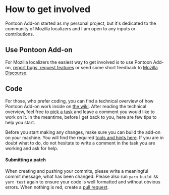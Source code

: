 # How to get involved

Pontoon Add-on started as my personal project, but it's dedicated to the community of Mozilla localizers and I am open to any inputs or contributions.

## Use Pontoon Add-on

For Mozilla localizers the easiest way to get involved is to use Pontoon Add-on, [report bugs, request features](https://github.com/MikkCZ/pontoon-addon/issues) or send some short feedback to [Mozilla Discourse](https://discourse.mozilla.org/c/pontoon).

## Code

For those, who prefer coding, you can find a technical overview of how Pontoon Add-on work inside on [the wiki](https://github.com/MikkCZ/pontoon-addon/wiki). After reading the technical overview, feel free to [pick a task](https://github.com/MikkCZ/pontoon-addon/issues) and leave a comment you would like to work on it. In the meantime, before I get back to you, here are few tips to help you start.

Before you start making any changes, make sure you can build the add-on on your machine. You will find the required [tools and hints here](https://github.com/MikkCZ/pontoon-addon/wiki/Technical-Overview#tools). If you are in doubt what to do, do not hesitate to write a comment in the task you are working and ask for help.

#### Submitting a patch

When creating and pushing your commits, please write a meaningful commit message, what has been changed. Please also run `yarn build && yarn test` again to ensure your code is well formatted and without obvious errors. When nothing is red, create a [pull request](https://help.github.com/articles/about-pull-requests/).
